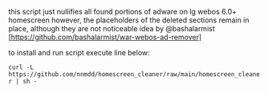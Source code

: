 this script just nullifies all found portions of adware on lg webos 6.0+ homescreen
however, the placeholders of the deleted sections remain in place, although they are not noticeable
idea by @bashalarmist [https://github.com/bashalarmist/war-webos-ad-remover]

to install and run script execute line below:

```curl -L https://github.com/nnmdd/homescreen_cleaner/raw/main/homescreen_cleaner | sh -```

